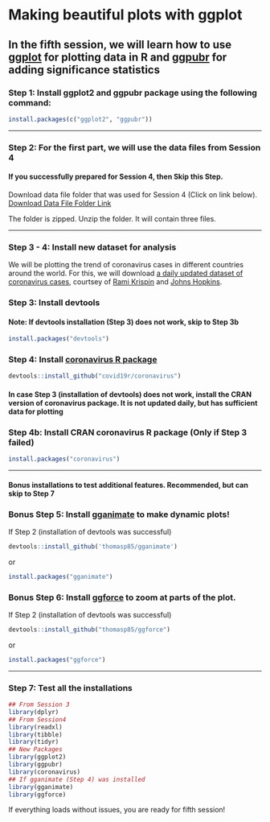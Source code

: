 Making beautiful plots with ggplot
==================================

In the fifth session, we will learn how to use [ggplot](https://ggplot2.tidyverse.org/) for plotting data in R and [ggpubr](https://rpkgs.datanovia.com/ggpubr/index.html) for adding significance statistics
-------------------------------------------------------------------------------------

### Step 1: Install ggplot2 and ggpubr package using the following command: 

```r
install.packages(c("ggplot2", "ggpubr"))
```
***
### Step 2: For the first part, we will use the data files from Session 4
#### If you successfully prepared for Session 4, then Skip this Step.
Download data file folder that was used for Session 4 (Click on link below).
[Download Data File Folder Link](https://github.com/sumeetpalsingh/R_course/raw/master/Preparation/Session4%20Files.zip)

The folder is zipped. Unzip the folder. It will contain three files.
***
### Step 3 - 4: Install new dataset for analysis
We will be plotting the trend of coronavirus cases in different countries around the world.
For this, we will download [a daily updated dataset of coronavirus cases](https://github.com/RamiKrispin/coronavirus), courtsey of [Rami Krispin](https://github.com/RamiKrispin) and [Johns Hopkins](https://github.com/CSSEGISandData/COVID-19).


### Step 3: Install devtools 
#### Note: If devtools installation (Step 3) does not work, skip to Step 3b

```r
install.packages("devtools")
```

### Step 4: Install [coronavirus R package](https://github.com/RamiKrispin/coronavirus) 

```r
devtools::install_github("covid19r/coronavirus")
```

#### In case Step 3 (installation of devtools) does not work, install the CRAN version of coronavirus package. It is not updated daily, but has sufficient data for plotting

### Step 4b: Install CRAN coronavirus R package (Only if Step 3 failed)

```r
install.packages("coronavirus")
```
***
#### Bonus installations to test additional features. Recommended, but can skip to Step 7

### Bonus Step 5: Install [gganimate](https://github.com/thomasp85/gganimate) to make dynamic plots!
If Step 2 (installation of devtools was successful)
```r
devtools::install_github('thomasp85/gganimate')
```
or

```r
install.packages("gganimate")
```

### Bonus Step 6: Install [ggforce](https://ggforce.data-imaginist.com/index.html) to zoom at parts of the plot.
If Step 2 (installation of devtools was successful)
```r
devtools::install_github("thomasp85/ggforce")
```
or

```r
install.packages("ggforce")
```
***
### Step 7: Test all the installations
```r
## From Session 3
library(dplyr)
## From Session4
library(readxl)
library(tibble)
library(tidyr)
## New Packages
library(ggplot2)
library(ggpubr)
library(coronavirus)
## If gganimate (Step 4) was installed 
library(gganimate)
library(ggforce)
```
If everything loads without issues, you are ready for fifth session!
